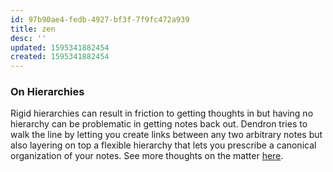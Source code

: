 ```yaml
---
id: 97b90ae4-fedb-4927-bf3f-7f9fc472a939
title: zen
desc: ''
updated: 1595341882454
created: 1595341882454
---
```


### On Hierarchies

Rigid hierarchies can result in friction to getting thoughts in but having no hierarchy can be problematic in getting notes back out. Dendron tries to walk the line by letting you create links between any two arbitrary notes but also layering on top a flexible hierarchy that lets you prescribe a canonical organization of your notes. See more thoughts on the matter [here](https://kevinslin.com/organizing/its_not_you_its_your_knowledge_base/).
